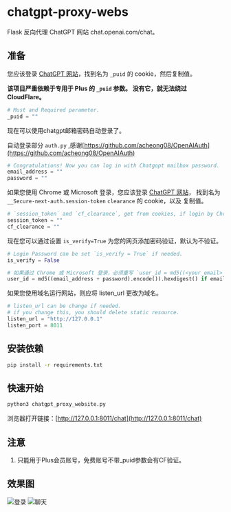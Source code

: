# chatgpt-proxy-webs

Flask 反向代理 ChatGPT 网站 chat.openai.com/chat。

## 准备

您应该登录 [ChatGPT 网站](https://chat.openai.com/chat)，找到名为 `_puid` 的 cookie，然后复制值。

**该项目严重依赖于专用于 Plus 的 `_puid` 参数。 没有它，就无法绕过 CloudFlare。**

``` python
# Must and Required parameter.
_puid = ""
```

现在可以使用chatgpt邮箱密码自动登录了。

自动登录部分 `auth.py` ,感谢[https://github.com/acheong08/OpenAIAuth](https://github.com/acheong08/OpenAIAuth)

``` python
# Congratulations! Now you can log in with Chatgopt mailbox password.
email_address = ""
password = ""
```

如果您使用 Chrome 或 Microsoft 登录，您应该登录 [ChatGPT 网站](https://chat.openai.com/chat)，
找到名为 `__Secure-next-auth.session-token` `clearance` 的 cookie，以及 复制值。

``` python
# `session_token` and `cf_clearance`, get from cookies, if login by Chrome or Microsoft.
session_token = ""
cf_clearance = ""
```

现在您可以通过设置 `is_verify=True` 为您的网页添加密码验证，默认为不验证。

``` python
# Login Password can be set `is_verify = True` if needed.
is_verify = False

# 如果通过 Chrome 或 Microsoft 登录，必须重写 `user_id = md5((<your_email> + <your_password>).encode()).hexdigest()`
user_id = md5((email_address + password).encode()).hexdigest() if email_address and password else ""
```

如果您使用域名运行网站，则应将 listen_url 更改为域名。

``` python
# listen_url can be change if needed.
# if you change this, you should delete static resource.
listen_url = "http://127.0.0.1"
listen_port = 8011
```

## 安装依赖

``` bash
pip install -r requirements.txt
```

## 快速开始

``` bash
python3 chatgpt_proxy_website.py
```

浏览器打开链接：[http://127.0.0.1:8011/chat](http://127.0.0.1:8011/chat)

## 注意

1. 只能用于Plus会员账号，免费账号不带_puid参数会有CF验证。

## 效果图
![登录](https://github.com/cooolr/chatgpt_plus_proxy_website/blob/main/login.png)
![聊天](https://github.com/cooolr/chatgpt_plus_proxy_website/blob/main/chat.png)
